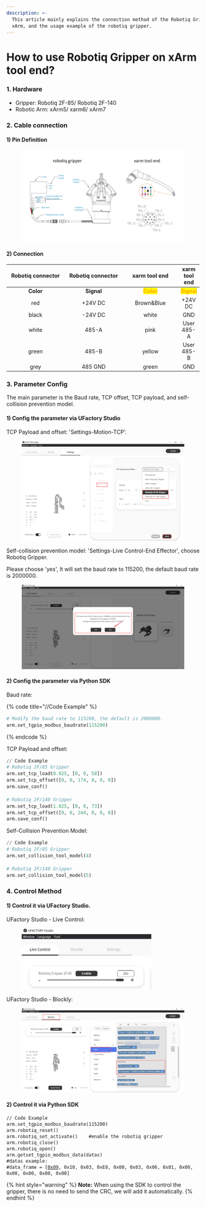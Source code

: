 ```yaml
---
description: >-
  This article mainly explains the connection method of the Robotiq Gripper and
  xArm, and the usage example of the robotiq gripper.
---
```


# How to use Robotiq Gripper on xArm tool end?

### 1.  Hardware

* Gripper: Robotiq 2F-85/ Robotiq 2F-140
* Robotic Arm: xArm5/ xarm6/ xArm7

### 2. Cable connection

#### 1) Pin Definition

<figure><img src="../.gitbook/assets/RobotiqGripper.jpg" alt=""><figcaption></figcaption></figure>

#### 2) Connection

<table data-full-width="false"><thead><tr><th width="197" align="center">Robotiq connector</th><th width="198" align="center">Robotiq connector</th><th width="174" align="center">xarm tool end</th><th align="center">xarm tool end</th></tr></thead><tbody><tr><td align="center"><strong>Color</strong></td><td align="center"><strong>Signal</strong></td><td align="center"><mark style="color:orange;"><strong>Color</strong></mark></td><td align="center"><mark style="color:orange;"><strong>Signal</strong></mark></td></tr><tr><td align="center">red</td><td align="center">+24V DC</td><td align="center">Brown&#x26;Blue</td><td align="center">+24V DC</td></tr><tr><td align="center">black</td><td align="center">-24V DC</td><td align="center">white</td><td align="center">GND</td></tr><tr><td align="center">white</td><td align="center">485-A</td><td align="center">pink</td><td align="center">User 485-A</td></tr><tr><td align="center">green</td><td align="center">485-B</td><td align="center">yellow</td><td align="center">User 485-B</td></tr><tr><td align="center">grey</td><td align="center">485 GND</td><td align="center">green</td><td align="center">GND</td></tr></tbody></table>

### 3. Parameter Config

The main parameter is the Baud rate, TCP offset, TCP payload, and self-collision prevention model.

#### 1) Config the parameter via UFactory Studio

TCP Payload and offset: 'Settings-Motion-TCP'.

<figure><img src="../.gitbook/assets/image (6).png" alt=""><figcaption></figcaption></figure>

Self-collision prevention model: 'Settings-Live Control-End Effector', choose Robotiq Gripper.

Please choose 'yes', It will set the baud rate to 115200, the default baud rate is 2000000.

<figure><img src="../.gitbook/assets/image (28).png" alt=""><figcaption></figcaption></figure>

#### 2) Config the parameter via Python SDK

Baud rate:

{% code title="//Code Example" %}
```python
# Modify the baud rate to 115200, the default is 2000000.
arm.set_tgpio_modbus_baudrate(115200)  
```
{% endcode %}

TCP Payload and offset:

```python
// Code Example
# Robotiq 2F/85 Gripper
arm.set_tcp_load(0.925, [0, 0, 58])
arm.set_tcp_offset([0, 0, 174, 0, 0, 0])
arm.save_conf()

# Robotiq 2F/140 Gripper
arm.set_tcp_load(1.025, [0, 0, 73])
arm.set_tcp_offset([0, 0, 244, 0, 0, 0])
arm.save_conf()
```

Self-Collision Prevention Model:

```python
// Code Example
# Robotiq 2F/85 Gripper
arm.set_collision_tool_model(4)

# Robotiq 2F/140 Gripper
arm.set_collision_tool_model(5)
```

### 4. Control Method

#### 1) Control it via UFactory Studio.

UFactory Studio - Live Control:

<div align="left">

<figure><img src="../.gitbook/assets/image.png" alt="" width="338"><figcaption></figcaption></figure>

</div>

UFactory Studio - Blockly:

<figure><img src="../.gitbook/assets/image (1).png" alt=""><figcaption></figcaption></figure>

#### 2) Control it via Python SDK

<pre class="language-python"><code class="lang-python">// Code Example
arm.set_tgpio_modbus_baudrate(115200)  
arm.robotiq_reset()
arm.robotiq_set_activate()    #enable the robotiq gripper
arm.robotiq_close()
arm.robotiq_open()
arm.getset_tgpio_modbus_data(datas)  
#datas example: 
#data_frame = [<a data-footnote-ref href="#user-content-fn-1">0x09</a>, 0x10, 0x03, 0xE8, 0x00, 0x03, 0x06, 0x01, 0x00, 0x00, 0x00, 0x00, 0x00]
</code></pre>





{% hint style="warning" %}
**Note:** When using the SDK to control the gripper, there is no need to send the CRC, we will add it automatically.
{% endhint %}

[^1]: Slaver ID&#x20;
